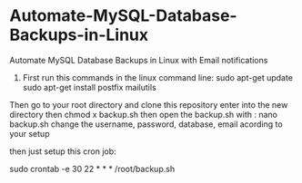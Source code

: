 # Automate-MySQL-Database-Backups-in-Linux
Automate MySQL Database Backups in Linux with Email notifications

1. First run this commands in the linux command line:
sudo apt-get update 
sudo apt-get install postfix mailutils

Then go to your root directory and clone this repository
enter into the new directory
then chmod x backup.sh
then open the backup.sh with :
nano backup.sh
change the username, password, database, email acording to your setup

then just setup this cron job:

sudo crontab -e
30 22 * * * /root/backup.sh
